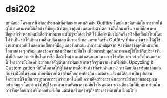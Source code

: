 # dsi202
บทคัดย่อ
    โครงการนี้มีวัตถุประสงค์เพื่อพัฒนาแอพพลิเคชัน  Outfitry โดยมีแนวคิดหลักในการช่วยให้ผู้ใช้งานสามารถใช้เสื้อผ้า 
ที่มีอยู่แล้วได้อย่างคุ้มค่า และแต่งตัวได้อย่างมั่นใจมากขึ้น จากที่ศึกษาพบปัญหาที่ว่า หลายคนมีเสื้อผ้ามากมาย แต่ไม่รู้จะใส่อะไรดี ใช้เสื้อผ้าเพียงไม่กี่ครั้ง หรือซื้อเสื้อผ้าใหม่โดยไม่จำเป็น ทำให้เกิดความสิ้นเปลืองและเพิ่มขยะสิ่งทอ
    แอพพลิเคชัน  Outfitry ที่พัฒนาขึ้นช่วยให้ผู้ใช้งานสามารถอัปโหลดภาพเสื้อผ้าที่มีอยู่ 
แล้วรับคำแนะนำการแมทช์ชุดจาก AI เพื่อสร้างลุคที่เหมาะกับโอกาสต่าง ๆ พร้อมแสดงข้อความส่งเสริมความมั่นใจ เพื่อยกระดับบุคลิกภาพของผู้ใช้ในชีวิตประจำวัน ทั้งนี้ยังลดความจำเป็นในการซื้อเสื้อผ้าใหม่
และสนับสนุนแนวทางการใช้ทรัพยากรอย่างยั่งยืนนอกจากนี้ โครงการยังมีองค์ประกอบสำคัญด้านการพัฒนาเศรษฐกิจฐานราก ผ่านฟังก์ชัน Upcycling & Customization ที่เปิดโอกาสให้ผู้ใช้ส่งภาพเสื้อผ้าเก่า เพื่อรับคำแนะนำการดัดแปลง พร้อมเชื่อมต่อกับช่างฝีมือในชุมชน ช่วยเพิ่มรายได้ เสริมศักยภาพท้องถิ่น และลดขยะสิ่งทอได้อย่างเป็นรูปธรรม
    โครงการนี้จึงเป็นการบูรณาการระหว่างเทคโนโลยี ความคิดสร้างสรรค์ และการมีส่วนร่วมของชุมชนอย่างสมดุล 
โดยมุ่งหวังให้ผู้ใช้งานสามารถพัฒนาความมั่นใจในตนเอง ขณะเดียวกันก็มีบทบาทร่วมในการขับเคลื่อนการบริโภคอย่างยั่งยืน และส่งเสริมเศรษฐกิจสร้างสรรค์ภายในสังคมไทย
  
